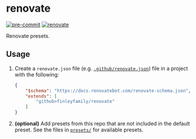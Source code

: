 # renovate

[![pre-commit](https://img.shields.io/badge/pre--commit-enabled-brightgreen?logo=pre-commit)](https://github.com/pre-commit/pre-commit)
[![renovate](https://img.shields.io/badge/enabled-brightgreen?logo=renovatebot&logoColor=%2373afae&label=renovate)](https://developer.mend.io/)

Renovate presets.

## Usage

1. Create a `renovate.json` file (e.g. [`.github/renovate.json`](./.github/renovate.json)) file in a project with the following:

   ```json
   {
       "$schema": "https://docs.renovatebot.com/renovate-schema.json",
       "extends": [
           "github>finleyfamily/renovate"
       ]
   }
   ```

1. **(optional)** Add presets from this repo that are not included in the default preset.
   See the files in [`presets/`](./presets/) for available presets.
